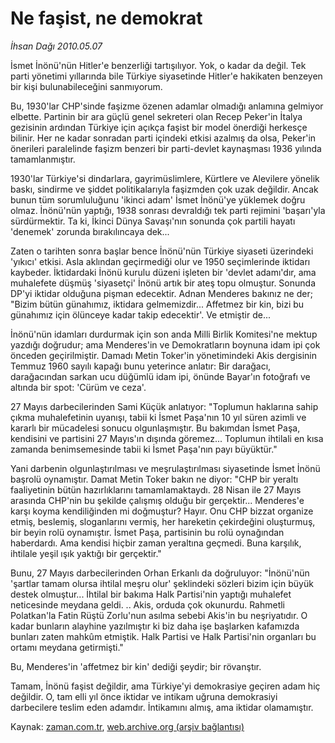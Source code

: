 # Ne faşist, ne demokrat

*İhsan Dağı 2010.05.07*

<td class="columnist-detail">
<p>İsmet İnönü'nün Hitler'e benzerliği tartışılıyor. Yok, o kadar da değil. Tek parti yönetimi yıllarında bile Türkiye siyasetinde Hitler'e hakikaten benzeyen bir kişi bulunabileceğini sanmıyorum.</p>
<p>
<div id="haberMetinDiv">
<p>Bu, 1930'lar CHP'sinde faşizme özenen adamlar olmadığı anlamına gelmiyor elbette. Partinin bir ara güçlü genel sekreteri olan Recep Peker'in İtalya gezisinin ardından Türkiye için açıkça faşist bir model önerdiği herkesçe bilinir. Her ne kadar sonradan parti içindeki etkisi azalmış da olsa, Peker'in önerileri paralelinde faşizm benzeri bir parti-devlet kaynaşması 1936 yılında tamamlanmıştır.
<p>1930'lar Türkiye'si dindarlara, gayrimüslimlere, Kürtlere ve Alevilere yönelik baskı, sindirme ve şiddet politikalarıyla faşizmden çok uzak değildir. Ancak bunun tüm sorumluluğunu 'ikinci adam' İsmet İnönü'ye yüklemek doğru olmaz. İnönü'nün yaptığı, 1938 sonrası devraldığı tek parti rejimini 'başarı'yla sürdürmektir. Ta ki, İkinci Dünya Savaşı'nın sonunda çok partili hayatı 'denemek' zorunda bırakılıncaya dek...
<p>Zaten o tarihten sonra başlar bence İnönü'nün Türkiye siyaseti üzerindeki 'yıkıcı' etkisi. Asla aklından geçirmediği olur ve 1950 seçimlerinde iktidarı kaybeder. İktidardaki İnönü kurulu düzeni işleten bir 'devlet adamı'dır, ama muhalefete düşmüş 'siyasetçi' İnönü artık bir ateş topu olmuştur. Sonunda DP'yi iktidar olduğuna pişman edecektir. Adnan Menderes bakınız ne der; "Bizim bütün günahımız, iktidara gelmemizdir... Affetmez bir kin, bizi bu günahımız için ölünceye kadar takip edecektir'. Ve etmiştir de...
<p>İnönü'nün idamları durdurmak için son anda Milli Birlik Komitesi'ne mektup yazdığı doğrudur; ama Menderes'in ve Demokratların boynuna idam ipi çok önceden geçirilmiştir. Damadı Metin Toker'in yönetimindeki Akis dergisinin Temmuz 1960 sayılı kapağı bunu yeterince anlatır: Bir darağacı, darağacından sarkan ucu düğümlü idam ipi, önünde Bayar'ın fotoğrafı ve altında bir spot: 'Cürüm ve ceza'.
<p>27 Mayıs darbecilerinden Sami Küçük anlatıyor: "Toplumun haklarına sahip çıkma muhalefetinin uyanışı, tabii ki İsmet Paşa'nın 10 yıl süren azimli ve kararlı bir mücadelesi sonucu olgunlaşmıştır. Bu bakımdan İsmet Paşa, kendisini ve partisini 27 Mayıs'ın dışında göremez... Toplumun ihtilali en kısa zamanda benimsemesinde tabii ki İsmet Paşa'nın payı büyüktür."
<p>Yani darbenin olgunlaştırılması ve meşrulaştırılması siyasetinde İsmet İnönü başrolü oynamıştır. Damat Metin Toker bakın ne diyor: "CHP bir yeraltı faaliyetinin bütün hazırlıklarını tamamlamaktaydı. 28 Nisan ile 27 Mayıs arasında CHP'nin bu şekilde çalışmış olduğu bir gerçektir... Menderes'e karşı koyma kendiliğinden mi doğmuştur? Hayır. Onu CHP bizzat organize etmiş, beslemiş, sloganlarını vermiş, her hareketin çekirdeğini oluşturmuş, bir beyin rolü oynamıştır. İsmet Paşa, partisinin bu rolü oynağından haberdardı. Ama kendisi hiçbir zaman yeraltına geçmedi. Buna karşılık, ihtilale yeşil ışık yaktığı bir gerçektir."
<p>Bunu, 27 Mayıs darbecilerinden Orhan Erkanlı da doğruluyor: "İnönü'nün 'şartlar tamam olursa ihtilal meşru olur' şeklindeki sözleri bizim için büyük destek olmuştur... İhtilal bir bakıma Halk Partisi'nin yaptığı muhalefet neticesinde meydana geldi. .. Akis, orduda çok okunurdu. Rahmetli Polatkan'la Fatin Rüştü Zorlu'nun asılma sebebi Akis'in bu neşriyatıdır. O kadar bunların alayhine yazılmıştır ki biz daha işe başlarken kafamızda bunları zaten mahkûm etmiştik. Halk Partisi ve Halk Partisi'nin organları bu ortamı meydana getirmişti."
<p>Bu, Menderes'in 'affetmez bir kin' dediği şeydir; bir rövanştır.
<p>Tamam, İnönü faşist değildir, ama Türkiye'yi demokrasiye geçiren adam hiç değildir. O, tam elli yıl önce iktidar ve intikam uğruna demokrasiyi darbecilere teslim eden adamdır. İntikamını almış, ama iktidar olamamıştır. </p></p></p></p></p></p></p></p></p></div>
</p>
<a href="http://web.archive.org/web/20110107051040/mailto:i.dagi@zaman.com.tr">
</a></td>

Kaynak: [zaman.com.tr](http://zaman.com.tr/yazar.do?yazino=981275), [web.archive.org (arşiv bağlantısı)](http://web.archive.org/web/20110107051040/http://www.zaman.com.tr/yazar.do?yazino=981275)
